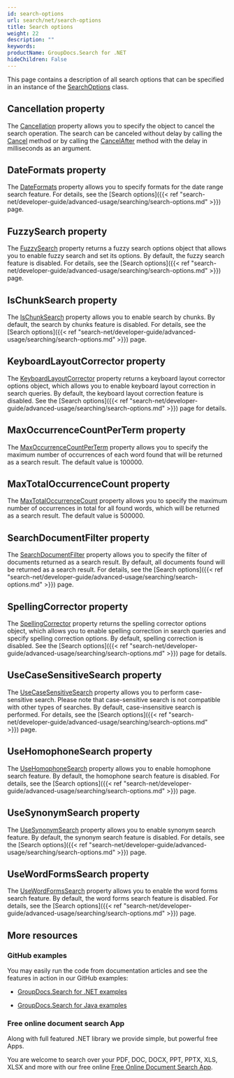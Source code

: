 ```yaml
---
id: search-options
url: search/net/search-options
title: Search options
weight: 22
description: ""
keywords: 
productName: GroupDocs.Search for .NET
hideChildren: False
---
```

This page contains a description of all search options that can be specified in an instance of the [SearchOptions](https://apireference.groupdocs.com/net/search/groupdocs.search.options/searchoptions) class.

## Cancellation property

The [Cancellation](https://apireference.groupdocs.com/net/search/groupdocs.search.options/searchoptions/properties/cancellation) property allows you to specify the object to cancel the search operation. The search can be canceled without delay by calling the [Cancel](https://apireference.groupdocs.com/net/search/groupdocs.search.common/cancellation/methods/cancel) method or by calling the [CancelAfter](https://apireference.groupdocs.com/net/search/groupdocs.search.common/cancellation/methods/cancelafter) method with the delay in milliseconds as an argument.

## DateFormats property

The [DateFormats](https://apireference.groupdocs.com/net/search/groupdocs.search.options/searchoptions/properties/dateformats) property allows you to specify formats for the date range search feature. For details, see the [Search options]({{< ref "search-net/developer-guide/advanced-usage/searching/search-options.md" >}}) page.

## FuzzySearch property

The [FuzzySearch](https://apireference.groupdocs.com/net/search/groupdocs.search.options/searchoptions/properties/fuzzysearch) property returns a fuzzy search options object that allows you to enable fuzzy search and set its options. By default, the fuzzy search feature is disabled. For details, see the [Search options]({{< ref "search-net/developer-guide/advanced-usage/searching/search-options.md" >}}) page.

## IsChunkSearch property

The [IsChunkSearch](https://apireference.groupdocs.com/net/search/groupdocs.search.options/searchoptions/properties/ischunksearch) property allows you to enable search by chunks. By default, the search by chunks feature is disabled. For details, see the [Search options]({{< ref "search-net/developer-guide/advanced-usage/searching/search-options.md" >}}) page.

## KeyboardLayoutCorrector property

The [KeyboardLayoutCorrector](https://apireference.groupdocs.com/net/search/groupdocs.search.options/searchoptions/properties/keyboardlayoutcorrector) property returns a keyboard layout corrector options object, which allows you to enable keyboard layout correction in search queries. By default, the keyboard layout correction feature is disabled. See the [Search options]({{< ref "search-net/developer-guide/advanced-usage/searching/search-options.md" >}}) page for details.

## MaxOccurrenceCountPerTerm property

The [MaxOccurrenceCountPerTerm](https://apireference.groupdocs.com/net/search/groupdocs.search.options/searchoptions/properties/maxoccurrencecountperterm) property allows you to specify the maximum number of occurrences of each word found that will be returned as a search result. The default value is 100000.

## MaxTotalOccurrenceCount property

The [MaxTotalOccurrenceCount](https://apireference.groupdocs.com/net/search/groupdocs.search.options/searchoptions/properties/maxtotaloccurrencecount) property allows you to specify the maximum number of occurrences in total for all found words, which will be returned as a search result. The default value is 500000.

## SearchDocumentFilter property

The [SearchDocumentFilter](https://apireference.groupdocs.com/net/search/groupdocs.search.options/searchoptions/properties/searchdocumentfilter) property allows you to specify the filter of documents returned as a search result. By default, all documents found will be returned as a search result. For details, see the [Search options]({{< ref "search-net/developer-guide/advanced-usage/searching/search-options.md" >}}) page.

## SpellingCorrector property

The [SpellingCorrector](https://apireference.groupdocs.com/net/search/groupdocs.search.options/searchoptions/properties/spellingcorrector) property returns the spelling corrector options object, which allows you to enable spelling correction in search queries and specify spelling correction options. By default, spelling correction is disabled. See the [Search options]({{< ref "search-net/developer-guide/advanced-usage/searching/search-options.md" >}}) page for details.

## UseCaseSensitiveSearch property

The [UseCaseSensitiveSearch](https://apireference.groupdocs.com/net/search/groupdocs.search.options/searchoptions/properties/usecasesensitivesearch) property allows you to perform case-sensitive search. Please note that case-sensitive search is not compatible with other types of searches. By default, case-insensitive search is performed. For details, see the [Search options]({{< ref "search-net/developer-guide/advanced-usage/searching/search-options.md" >}}) page.

## UseHomophoneSearch property

The [UseHomophoneSearch](https://apireference.groupdocs.com/net/search/groupdocs.search.options/searchoptions/properties/usehomophonesearch) property allows you to enable homophone search feature. By default, the homophone search feature is disabled. For details, see the [Search options]({{< ref "search-net/developer-guide/advanced-usage/searching/search-options.md" >}}) page.

## UseSynonymSearch property

The [UseSynonymSearch](https://apireference.groupdocs.com/net/search/groupdocs.search.options/searchoptions/properties/usesynonymsearch) property allows you to enable synonym search feature. By default, the synonym search feature is disabled. For details, see the [Search options]({{< ref "search-net/developer-guide/advanced-usage/searching/search-options.md" >}}) page.

## UseWordFormsSearch property

The [UseWordFormsSearch](https://apireference.groupdocs.com/net/search/groupdocs.search.options/searchoptions/properties/usewordformssearch) property allows you to enable the word forms search feature. By default, the word forms search feature is disabled. For details, see the [Search options]({{< ref "search-net/developer-guide/advanced-usage/searching/search-options.md" >}}) page.

## More resources

### GitHub examples

You may easily run the code from documentation articles and see the features in action in our GitHub examples:

*   [GroupDocs.Search for .NET examples](https://github.com/groupdocs-search/GroupDocs.Search-for-.NET)
    
*   [GroupDocs.Search for Java examples](https://github.com/groupdocs-search/GroupDocs.Search-for-Java)
    

### Free online document search App

Along with full featured .NET library we provide simple, but powerful free Apps.

You are welcome to search over your PDF, DOC, DOCX, PPT, PPTX, XLS, XLSX and more with our free online [Free Online Document Search App](https://products.groupdocs.app/search).
